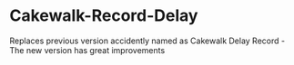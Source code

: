 # Cakewalk-Record-Delay
Replaces previous version accidently named as Cakewalk Delay Record - The new version has great improvements
